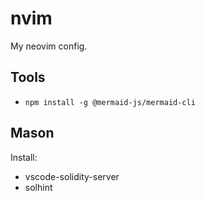 # nvim

My neovim config.

## Tools

- `npm install -g @mermaid-js/mermaid-cli`

## Mason

Install:

- vscode-solidity-server
- solhint
